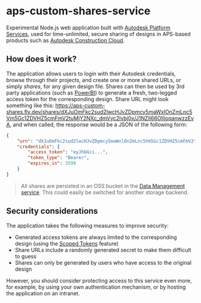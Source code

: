 # aps-custom-shares-service

Experimental Node.js web application built with [Autodesk Platform Services](https://aps.autodesk.com), used for time-unlimited, secure sharing of designs in APS-based products such as [Autodesk Construction Cloud](https://construction.autodesk.com).

## How does it work?

The application allows users to login with their Autodesk credentials, browse through their projects, and create one or more shared URLs, or simply _shares_, for any given design file. Shares can then be used by 3rd party applications (such as [PowerBI](https://powerbi.com)) to generate a fresh, two-legged access token for the corresponding design. Share URL might look something like this: https://aps-custom-shares.fly.dev/shares/dXJuOmFkc2sud2lwcHJvZDpmcy5maWxlOnZmLnc5Vm5Gc1ZDVHZ5cmFmV2tuMjY2NXc_dmVyc2lvbj0x/J1NZIl66OIljoqanwzzEvA, and when called, the response would be a JSON of the following form:

```json
{
    "urn": "dXJuOmFkc2sud2lwcHJvZDpmcy5maWxlOnZmLnc5Vm5Gc1ZDVHZ5cmFmV2tuMjY2NXc_dmVyc2lvbj0x",
    "credentials": {
        "access_token": "eyJhbGci...",
        "token_type": "Bearer",
        "expires_in": 3599
    }
}
```

> All shares are persisted in an OSS bucket in the [Data Management service](https://aps.autodesk.com/en/docs/data/v2/developers_guide/overview/). This could easily be switched for another storage backend.

## Security considerations

The application takes the following measures to improve security:

- Generated access tokens are always limited to the corresponding design (using the [Scoped Tokens](https://aps.autodesk.com/blog/scoped-tokens-are-here) feature)
- Share URLs include a randomly generated secret to make them difficult to guess
- Shares can only be generated by users who have access to the original design

However, you should consider protecting access to this service even more, for example, by using your own authentication mechanism, or by hosting the application on an intranet.
